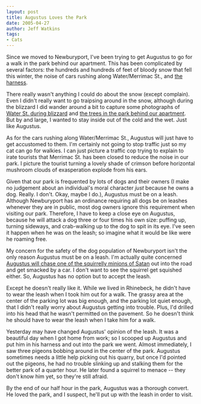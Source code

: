 ```yaml
---
layout: post
title: Augustus Loves the Park
date: 2005-04-27
author: Jeff Watkins
tags:
- Cats
---
```


Since we moved to Newburyport, I've been trying to get Augustus to go for a walk in the park behind our apartment. This has been complicated by several factors: the hundreds and hundreds of feet of bloody snow that fell this winter, the noise of cars rushing along Water/Merrimac St., and [the harness](http://metrocat.org/2004/05/06/advice-on-cat-walking).

There really wasn't anything I could do about the snow (except complain). Even I didn't really want to go traipsing around in the snow, although during the blizzard I did wander around a bit to capture some photographs of [Water St. during blizzard](http://metrocat.org/photography/newburyport/snow-drift-from-the-blizzard.html) and [the trees in the park behind our apartment](http://metrocat.org/photography/newburyport/trees-hate-blizzards-too.html). But by and large, I wanted to stay inside out of the cold and the wet. Just like Augustus.

As for the cars rushing along Water/Merrimac St., Augustus will just have to get accustomed to them. I'm certainly not going to stop traffic just so my cat can go for walkies. I can just picture a traffic cop trying to explain to irate tourists that Merrimac St. has been closed to reduce the noise in our park. I picture the tourist turning a lovely shade of crimson before horizontal mushroom clouds of exasperation explode from his ears.

Given that our park is frequented by lots of dogs and their owners (I make no judgement about an individual's moral character *just* because he owns a dog. Really. I don't. Okay, maybe I do.), Augustus must be on a leash. Although Newburyport has an ordinance requiring all dogs be on leashes whenever they are in public, most dog owners ignore this requirement when visiting our park. Therefore, I have to keep a close eye on Augustus, because he will attack a dog three or four times his own size: puffing up, turning sideways, and crab-walking up to the dog to spit in its eye. I've seen it happen when he was on the leash; so imagine what it would be like were he roaming free.

My concern for the safety of the dog population of Newburyport isn't the only reason Augustus must be on a leash. I'm actually quite concerned [Augustus will chase one of the squirrelly minions of Satan](http://metrocat.org/photography/our-cats/augustus-gives-chase.html) out into the road and get smacked by a car. I don't want to see the squirrel get squished either. So, Augustus has no option but to accept the leash.

Except he doesn't really like it. While we lived in Rhinebeck, he didn't have to wear the leash when I took him out for a walk. The grassy area at the center of the parking lot was big enough, and the parking lot quiet enough, that I didn't really worry about Augustus getting into trouble. Plus, I'd drilled into his head that he wasn't permitted on the pavement. So he doesn't think he should have to wear the leash when I take him for a walk.

Yesterday may have changed Augustus' opinion of the leash. It was a beautiful day when I got home from work; so I scooped up Augustus and put him in his harness and out into the park we went. Almost immediately, I saw three pigeons bobbing around in the center of the park. Augustus sometimes needs a little help picking out his quarry, but once I'd pointed out the pigeons, he had no trouble slinking up and stalking them for the better park of a quarter hour. He later found a squirrel to menace -- they don't know him yet, so they're still afraid.

By the end of our half hour in the park, Augustus was a thorough convert. He loved the park, and I suspect, he'll put up with the leash in order to visit.